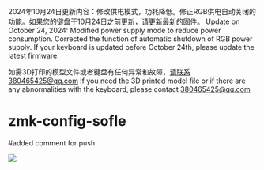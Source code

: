 2024年10月24日更新内容：修改供电模式，功耗降低。修正RGB供电自动关闭的功能。如果您的键盘于10月24日之前更新，请更新最新的固件。
Update on October 24, 2024: Modified power supply mode to reduce power consumption. Corrected the function of automatic shutdown of RGB power supply. If your keyboard is updated before October 24th, please update the latest firmware.

如需3D打印的模型文件或者键盘有任何异常和故障，请联系380465425@qq.com
If you need the 3D printed model file or if there are any abnormalities with the keyboard, please contact 380465425@qq.com
# zmk-config-sofle

#added comment for push

<img src="keymap-drawer/sofle.svg" >

